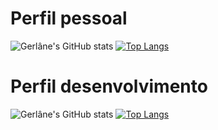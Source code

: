 # Perfil pessoal
![Gerlâne's GitHub stats](https://github-readme-stats.vercel.app/api?username=gerlaneln&count_private=true&show_icons=true&theme=cobalt&hide=prs)
[![Top Langs](https://github-readme-stats.vercel.app/api/top-langs/?username=gerlaneln&layout=compact&theme=dracula)](https://github.com/anuraghazra/github-readme-stats)
# Perfil desenvolvimento
![Gerlâne's GitHub stats](https://github-readme-stats.vercel.app/api?username=gerlaneDev&count_private=true&show_icons=true&theme=cobalt&hide=prs)
[![Top Langs](https://github-readme-stats.vercel.app/api/top-langs/?username=gerlaneDev&layout=compact&theme=dracula)](https://github.com/anuraghazra/github-readme-stats)
